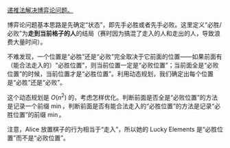 [递推法解决博弈论问题。](https://codeforces.com/problemset/problem/1860/C "递推法解决博弈论问题。")

博弈论问题基本思路是先确定“状态”，即先手必胜或者先手必败。这里定义“必胜/必败”为**走到当前格子的人**的结局（赛时因为搞混了走入的人和走出的人，导致浪费大量时间）。

不难发现，一个位置是“必胜”还是“必败”完全取决于它前面的位置——如果前面有（能合法走入的）“必胜位置”，则当前位置一定是“必败位置”；当前面全是“必败位置”的时候，当前位置才是“必胜位置”。利用动态规划，我们确定出每个位置是“必胜”还是“必败”。

这个动态规划是 $O(n^2)$ 的，考虑怎样优化。判断前面是否全是“必败位置”的方法是记录一个前缀 $\min$，判断前面是否有能合法走入的“必胜位置”的方法是记录“必胜位置”的前缀 $\min$。

注意，Alice 放置棋子的行为相当于“走入”，所以她的 Lucky Elements 是“必胜位置”而不是“必败位置”。
